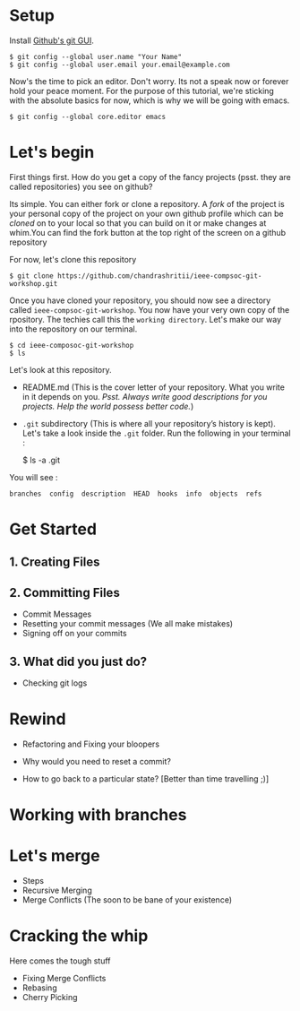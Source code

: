 # Setup
Install [Github's git GUI](https://help.github.com/articles/set-up-git/).

    $ git config --global user.name "Your Name"
    $ git config --global user.email your.email@example.com

Now's the time to pick an editor. Don't worry. Its not a speak now or forever hold your peace moment. For the purpose of this tutorial, we're sticking with the absolute basics for now, which is why we will be going with emacs.

    $ git config --global core.editor emacs


# Let's begin

First things first. How do you get a copy of the fancy projects (psst. they are called repositories) you see on github?

Its simple. You can either fork or clone a repository. A *fork* of the project is your personal copy of the project on your own github profile which can be *cloned* on to your local so that you can build on it or make changes at whim.You can find the fork button at the top right of the screen on a github repository

For now, let's clone this repository

    $ git clone https://github.com/chandrashritii/ieee-compsoc-git-workshop.git

Once you have cloned your repository, you should now see a directory
called `ieee-compsoc-git-workshop`. You now have your very own copy of the rpository. The techies call this the `working directory`. Let's make our way into the repository on our terminal.

    $ cd ieee-composoc-git-workshop
    $ ls


Let's look at this repository.

- README.md (This is the cover letter of your repository. What you write in it depends on you. *Psst. Always write good descriptions for you projects. Help the world possess better code.*)
- `.git` subdirectory (This is where all your repository’s history is kept). Let's take a look inside the `.git` folder. Run the following in your terminal :

    $ ls -a .git

You will see :

    branches  config  description  HEAD  hooks  info  objects  refs

# Get Started

## 1. Creating Files

## 2. Committing Files

- Commit Messages
- Resetting your commit messages (We all make mistakes)
- Signing off on your commits

## 3. What did you just do?

- Checking git logs


# Rewind

- Refactoring and Fixing your bloopers

- Why would you need to reset a commit?

- How to go back to a particular state? [Better than time travelling ;)]

# Working with branches

# Let's merge

- Steps
- Recursive Merging
- Merge Conflicts (The soon to be bane of your existence)

# Cracking the whip

Here comes the tough stuff

- Fixing Merge Conflicts
- Rebasing
- Cherry Picking
